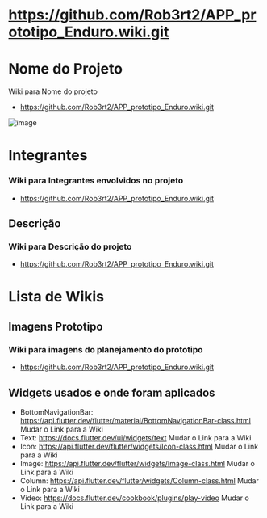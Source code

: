 # https://github.com/Rob3rt2/APP_prototipo_Enduro.wiki.git
# Nome do Projeto
Wiki para Nome do projeto
- https://github.com/Rob3rt2/APP_prototipo_Enduro.wiki.git

![image](https://github.com/Rob3rt2/APP_prototipo_Enduro/assets/127865166/6724de15-637d-4b60-bb82-c949a33d55e6)
# Integrantes
### Wiki para Integrantes envolvidos no projeto
- https://github.com/Rob3rt2/APP_prototipo_Enduro.wiki.git
  
## Descrição

### Wiki para Descrição do projeto

- https://github.com/Rob3rt2/APP_prototipo_Enduro.wiki.git

#  Lista de Wikis

## Imagens Prototipo
### Wiki para imagens do planejamento do prototipo
  - https://github.com/Rob3rt2/APP_prototipo_Enduro.wiki.git
## Widgets usados e onde foram aplicados

- BottomNavigationBar: https://api.flutter.dev/flutter/material/BottomNavigationBar-class.html Mudar o Link para a Wiki
- Text: https://docs.flutter.dev/ui/widgets/text Mudar o Link para a Wiki
- Icon: https://api.flutter.dev/flutter/widgets/Icon-class.html Mudar o Link para a Wiki
- Image: https://api.flutter.dev/flutter/widgets/Image-class.html Mudar o Link para a Wiki
- Column: https://api.flutter.dev/flutter/widgets/Column-class.html Mudar o Link para a Wiki
- Video: https://docs.flutter.dev/cookbook/plugins/play-video Mudar o Link para a Wiki
